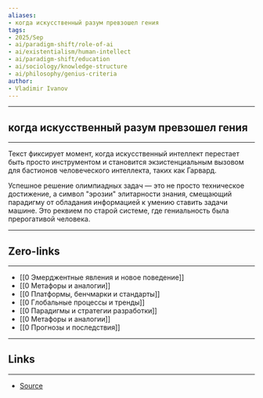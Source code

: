 ```yaml
---
aliases: 
- когда искусственный разум превзошел гения
tags:
- 2025/Sep
- ai/paradigm-shift/role-of-ai
- ai/existentialism/human-intellect
- ai/paradigm-shift/education
- ai/sociology/knowledge-structure
- ai/philosophy/genius-criteria
author:
- Vladimir Ivanov
---
```

-----
##  когда искусственный разум превзошел гения 
-----
Текст фиксирует момент, когда искусственный интеллект перестает быть просто инструментом и становится экзистенциальным вызовом для бастионов человеческого интеллекта, таких как Гарвард. 

Успешное решение олимпиадных задач — это не просто техническое достижение, а символ "эрозии" элитарности знания, смещающий парадигму от обладания информацией к умению ставить задачи машине. Это реквием по старой системе, где гениальность была прерогативой человека.

---
## Zero-links
---
- [[0 Эмерджентные явления и новое поведение]]
- [[0 Метафоры и аналогии]]
- [[0 Платформы, бенчмарки и стандарты]]
- [[0 Глобальные процессы и тренды]]
- [[0 Парадигмы и стратегии разработки]]
- [[0 Метафоры и аналогии]]
- [[0 Прогнозы и последствия]]

---
## Links
---
- [Source](https://t.me/turboproject/2173)